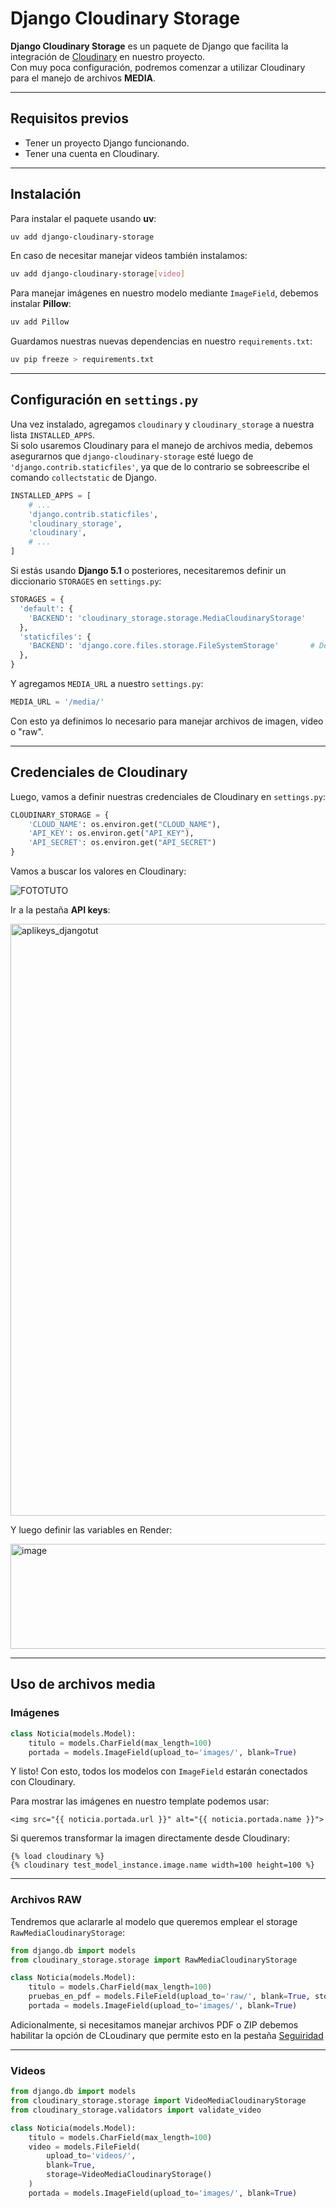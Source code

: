 # Django Cloudinary Storage

**Django Cloudinary Storage** es un paquete de Django que facilita la integración de [Cloudinary](http://cloudinary.com/) en nuestro proyecto.  
Con muy poca configuración, podremos comenzar a utilizar Cloudinary para el manejo de archivos **MEDIA**.

---

## Requisitos previos
- Tener un proyecto Django funcionando.  
- Tener una cuenta en Cloudinary.

---

## Instalación

Para instalar el paquete usando **uv**:

```bash
uv add django-cloudinary-storage
```

En caso de necesitar manejar videos también instalamos:

```bash
uv add django-cloudinary-storage[video]
```

Para manejar imágenes en nuestro modelo mediante `ImageField`, debemos instalar **Pillow**:

```bash
uv add Pillow
```

Guardamos nuestras nuevas dependencias en nuestro `requirements.txt`:

```bash
uv pip freeze > requirements.txt
```

---

## Configuración en `settings.py`

Una vez instalado, agregamos `cloudinary` y `cloudinary_storage` a nuestra lista `INSTALLED_APPS`.  
Si solo usaremos Cloudinary para el manejo de archivos media, debemos asegurarnos que `django-cloudinary-storage` esté luego de `'django.contrib.staticfiles'`, ya que de lo contrario se sobreescribe el comando `collectstatic` de Django.

```python
INSTALLED_APPS = [
    # ...
    'django.contrib.staticfiles',
    'cloudinary_storage',
    'cloudinary',
    # ...
]
```

Si estás usando **Django 5.1** o posteriores, necesitaremos definir un diccionario `STORAGES` en `settings.py`:

```python
STORAGES = {
  'default': {
    'BACKEND': 'cloudinary_storage.storage.MediaCloudinaryStorage' 
  },
  'staticfiles': {                                                 
    'BACKEND': 'django.core.files.storage.FileSystemStorage'       # Default storage que usa Django
  },
}
```

Y agregamos `MEDIA_URL` a nuestro `settings.py`:

```python
MEDIA_URL = '/media/'  
```

Con esto ya definimos lo necesario para manejar archivos de imagen, video o "raw".

---

## Credenciales de Cloudinary

Luego, vamos a definir nuestras credenciales de Cloudinary en `settings.py`:

```python
CLOUDINARY_STORAGE = {
    'CLOUD_NAME': os.environ.get("CLOUD_NAME"),
    'API_KEY': os.environ.get("API_KEY"),
    'API_SECRET': os.environ.get("API_SECRET")
}
```

Vamos a buscar los valores en Cloudinary:

![FOTOTUTO](https://github.com/user-attachments/assets/90075610-349d-4675-b221-526c95fb8f3c)

Ir a la pestaña **API keys**:

<img width="1522" height="947" alt="aplikeys_djangotut" src="https://github.com/user-attachments/assets/91f7df06-01e7-4406-b871-debd502c68dc" />

Y luego definir las variables en Render:

<img width="1277" height="168" alt="image" src="https://github.com/user-attachments/assets/0eaf8fe2-70a3-4cf7-af67-1ea6af6942a2" />

---

## Uso de archivos media

### Imágenes

```python
class Noticia(models.Model):
    titulo = models.CharField(max_length=100)
    portada = models.ImageField(upload_to='images/', blank=True)
```

Y listo! Con esto, todos los modelos con `ImageField` estarán conectados con Cloudinary.

Para mostrar las imágenes en nuestro template podemos usar:

```django
<img src="{{ noticia.portada.url }}" alt="{{ noticia.portada.name }}">
```

Si queremos transformar la imagen directamente desde Cloudinary:

```django
{% load cloudinary %}
{% cloudinary test_model_instance.image.name width=100 height=100 %}
```

---

### Archivos RAW

Tendremos que aclararle al modelo que queremos emplear el storage `RawMediaCloudinaryStorage`:

```python
from django.db import models
from cloudinary_storage.storage import RawMediaCloudinaryStorage

class Noticia(models.Model):
    titulo = models.CharField(max_length=100)
    pruebas_en_pdf = models.FileField(upload_to='raw/', blank=True, storage=RawMediaCloudinaryStorage()) 
    portada = models.ImageField(upload_to='images/', blank=True)  
```


Adicionalmente, si necesitamos manejar archivos PDF o ZIP debemos habilitar la opción de CLoudinary que permite esto en la pestaña [Seguiridad](https://console.cloudinary.com/settings/security)

---

### Videos



```python
from django.db import models
from cloudinary_storage.storage import VideoMediaCloudinaryStorage
from cloudinary_storage.validators import validate_video

class Noticia(models.Model):
    titulo = models.CharField(max_length=100)
    video = models.FileField(
        upload_to='videos/',
        blank=True,
        storage=VideoMediaCloudinaryStorage()
    )
    portada = models.ImageField(upload_to='images/', blank=True)
```
